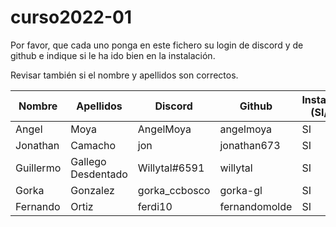# curso2022-01

Por favor, que cada uno ponga en este fichero su login de discord y de github e indique si le ha ido bien en la instalación.

Revisar también si el nombre y apellidos son correctos.

| Nombre | Apellidos | Discord | Github | Instalación (SI/NO) | Git (SI/NO) |
| -- | -- | -- | -- | -- | -- |
| Angel | Moya | AngelMoya | angelmoya | SI | SI |
| Jonathan | Camacho | jon | jonathan673 | SI | SI |
| Guillermo | Gallego Desdentado | Willytal#6591 | willytal | SI | SI |
| Gorka | Gonzalez | gorka_ccbosco | gorka-gl | SI | SI |
| Fernando | Ortiz | ferdi10 | fernandomolde | SI | SI
